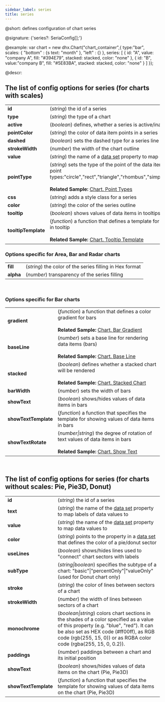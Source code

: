 ```yaml
---
sidebar_label: series
title: series
---          
```


@short: defines configuration of chart series

@signature: {'series?: SeriaConfig[];'}

@example:
var chart = new dhx.Chart("chart_container",{
    type:"bar",
    scales: {
        "bottom" : {s
            text: "month"
        },
        "left" : {}
    },
    series: [
        {
            id: "A",
            value: "company A",
            fill: "#394E79",
            stacked: stacked,
            color: "none"
        },
        {
            id: "B",
            value:"company B",
            fill: "#5E83BA",
            stacked: stacked,
            color: "none"
        }
    ]
});

@descr:

## The list of config options for series (for charts with scales)

<table>
	<tbody>
    	<tr>
			<td><b>id</b></td>
			<td>(<i>string</i>) the id of a series </td>
		</tr>
		<tr>
			<td><b>type</b></td>
			<td>(<i>string</i>) the type of a chart </td>
		</tr>
		<tr>
			<td><b>active</b></td>
			<td>(<i>boolean</i>) defines, whether a series is active/inactive </td>
		</tr>
		<tr>
			<td><b>pointColor</b></td>
			<td>(<i>string</i>) the color of data item points in a series </td>
		</tr>
		<tr>
			<td><b>dashed</b></td>
			<td>(<i>boolean</i>) sets the dashed type for a series line </td>
		</tr>
		<tr>
			<td><b>strokeWidth</b></td>
			<td>(<i>number</i>) the width of the chart outline </td>
		</tr>
		<tr>
			<td><b>value</b></td>
			<td>(<i>string</i>) the name of a <a href="../../chart/data_loading#preparing-data-set">data set</a> property to map data values to </td>
		</tr>
		<tr>
			<td><b>pointType</b></td>
			<td>(<i>string</i>) sets the type of the point of the data item. There are the following point types:"circle","rect","triangle","rhombus","simpleRect","simpleCircle","empty" <br/>
			<br><b>Related Sample: </b><a href="https://snippet.dhtmlx.com/cbj54wwu" target="_blank">Chart. Point Types</a>
			</td>
		</tr>
		<tr>
			<td><b>css</b></td>
			<td>(<i>string</i>) adds a style class for a series </td>
		</tr>
		<tr>
			<td><b>color</b></td>
			<td>(<i>string</i>) the color of the series outline</td>
		</tr>
		<tr>
			<td><b>tooltip</b></td>
			<td>(<i>boolean</i>) shows values of data items in tooltips, <i>true</i> by default</td>
		</tr>
		<tr>
			<td><b>tooltipTemplate</b></td>
			<td>(<i>function</i>) a function that defines a template for showing values of data items in tooltip <br/>
			<br><b>Related Sample: </b><a href="https://snippet.dhtmlx.com/mbz7dkku" target="_blank">Chart. Tooltip Template</a>
			</td>
		</tr>
    </tbody>
</table>

### Options specific for Area, Bar and Radar charts

<table>
	<tbody>
        <tr>
			<td><b>fill</b></td>
			<td>(<i>string</i>) the color of the series filling in Hex format</td>
		</tr>
		<tr>
			<td><b>alpha</b></td>
			<td>(<i>number</i>) transparency of the series filling</td>
		</tr>
    </tbody>
</table>
<br/>

### Options specific for Bar charts

<table>
	<tbody>
    	<tr>
			<td><b>gradient</b></td>
			<td>(<i>function</i>) a function that defines a color gradient for bars <br/>
			<br><b>Related Sample: </b><a href="https://snippet.dhtmlx.com/j3duyn2q" target="_blank">Chart. Bar Gradient</a>
			</td>
		</tr>
        <tr>
			<td><b>baseLine</b></td>
			<td>(<i>number</i>) sets a base line for rendering data items (bars) <br/>
			<br><b>Related Sample: </b><a href="https://snippet.dhtmlx.com/6tls4qhf" target="_blank">Chart. Base Line</a>
			</td>
		</tr>
		<tr>
			<td><b>stacked</b></td>
			<td>(<i>boolean</i>) defines whether a stacked chart will be rendered  <br/>
			<br><b>Related Sample: </b><a href="https://snippet.dhtmlx.com/ilew1ds4" target="_blank">Chart. Stacked Chart</a>
			</td>
		</tr>
		<tr>
			<td><b>barWidth</b></td>
			<td>(<i>number</i>) sets the width of bars</td>
		</tr>
		<tr>
			<td><b>showText</b></td>
			<td>(<i>boolean</i>) shows/hides values of data items in bars</td>
		</tr>
		<tr>
			<td><b>showTextTemplate</b></td>
			<td>(<i>function</i>) a function that specifies the template for showing values of data items in bars</td>
		</tr>
		<tr>
			<td><b>showTextRotate</b></td>
			<td>(<i>number|string</i>) the degree of rotation of text values of data items in bars <br/>
			<br><b>Related Sample: </b><a href="https://snippet.dhtmlx.com/o7ke2f1s" target="_blank">Chart. Show Text</a>
			</td>
		</tr>
    </tbody>
</table>
<br/>

## The list of config options for series (for charts without scales: Pie, Pie3D, Donut)

<table>
	<tbody>
        <tr>
			<td><b>id</b></td>
			<td>(<i>string</i>) the id of a series</td>
		</tr>
		<tr>
			<td><b>text</b></td>
			<td>(<i>string</i>) the name of the <a href="../../chart/data_loading#preparing-data-set">data set</a> property to map labels of data values to </td>
		</tr>
		<tr>
			<td><b>value</b></td>
			<td>(<i>string</i>) the name of the <a href="../../chart/data_loading#preparing-data-set">data set</a> property to map data values to</td>
		</tr>
		<tr>
			<td><b>color</b></td>
			<td>(<i>string</i>) points to the property in a <a href="../../chart/data_loading#preparing-data-set">data set</a> that defines the color of a pie/donut sector</td>
		</tr>
		<tr>
			<td><b>useLines</b></td>
			<td>(<i>boolean</i>) shows/hides lines used to "connect" chart sectors with labels</td>
		</tr>
		<tr>
			<td><b>subType</b></td>
			<td>(<i>string|boolean</i>) specifies the subtype of a chart: "basic"|"percentOnly"|"valueOnly" (used for Donut chart only)</td>
		</tr>
		<tr>
			<td><b>stroke</b></td>
			<td>(<i>string</i>) the color of lines between sectors of a chart</td>
		</tr>
		<tr>
			<td><b>strokeWidth</b></td>
			<td>(<i>number</i>) the width of lines between sectors of a chart</td>
		</tr>
		<tr>
			<td><b>monochrome</b></td>
			<td>(<i>boolean|string</i>) colors chart sections in the shades of a color specified as a value of this property (e.g. "blue", "red"). It can be also set as HEX code (#ff00ff), as RGB code (rgb(255, 15, 0)) or as RGBA color code (rgba(255, 15, 0, 0.2)).</td>
		</tr>
		<tr>
			<td><b>paddings</b></td>
			<td>(<i>number</i>) paddings between a chart and its initial position</td>
		</tr>
		<tr>
			<td><b>showText</b></td>
			<td>(<i>boolean</i>) shows/hides values of data items on the chart (Pie, Pie3D)</td>
		</tr>
		<tr>
			<td><b>showTextTemplate</b></td>
			<td>(<i>function</i>) a function that specifies the template for showing values of data items on the chart (Pie, Pie3D)</td>
		</tr>
    </tbody>
</table>
<br/>

[comment]: # (@related: chart/configuration_properties.md#series)
